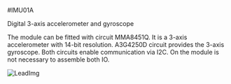 <!--- Created:2017-01-02T13:57:00.863706: ---> 
<!--- Author:Mlab: ---> 
<!--- AuthorEmail:email@mlab.cz: ---> 
<!--- Tags:None: ---> 
<!--- Ust:None: ---> 
<!--- Name:IMU01A: --->
#IMU01A 
<!--- LongName --->
Digital 3-axis accelerometer and gyroscope
<!--- ELongName ---> 

<!--- Lead --->
The module can be fitted with circuit MMA8451Q. It is a 3-axis accelerometer with 14-bit resolution. A3G4250D circuit provides the 3-axis gyroscope. Both circuits enable communication via I2C. On the module is not necessary to assemble both IO.
<!--- ELead ---> 

![LeadImg](DOC/SRC/img//home/roman/repos/test-mlab-repos/Modules/Sensors/IMU01A/DOC/SRC/img//IMU01A_Top_Big.jpg) 


​
​
<!--- Description --->
<!--- EDescription --->
<!--- Content --->
<!--- EContent --->
            